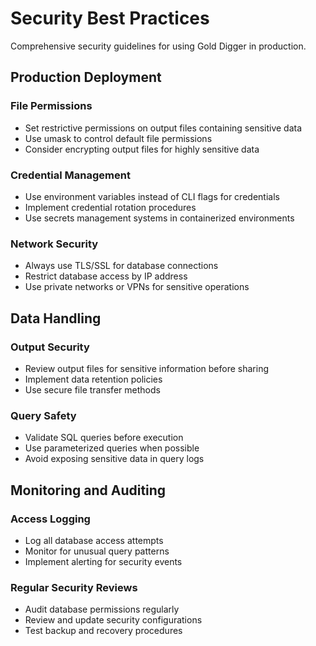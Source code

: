 # Security Best Practices

Comprehensive security guidelines for using Gold Digger in production.

## Production Deployment

### File Permissions

- Set restrictive permissions on output files containing sensitive data
- Use umask to control default file permissions
- Consider encrypting output files for highly sensitive data

### Credential Management

- Use environment variables instead of CLI flags for credentials
- Implement credential rotation procedures
- Use secrets management systems in containerized environments

### Network Security

- Always use TLS/SSL for database connections
- Restrict database access by IP address
- Use private networks or VPNs for sensitive operations

## Data Handling

### Output Security

- Review output files for sensitive information before sharing
- Implement data retention policies
- Use secure file transfer methods

### Query Safety

- Validate SQL queries before execution
- Use parameterized queries when possible
- Avoid exposing sensitive data in query logs

## Monitoring and Auditing

### Access Logging

- Log all database access attempts
- Monitor for unusual query patterns
- Implement alerting for security events

### Regular Security Reviews

- Audit database permissions regularly
- Review and update security configurations
- Test backup and recovery procedures
